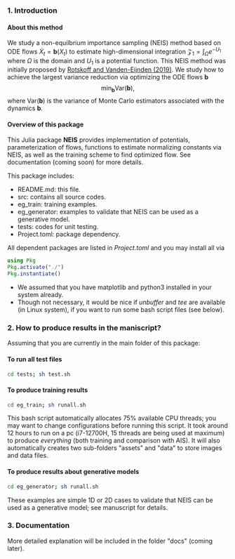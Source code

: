 ### 1. Introduction

#### About this method

We study a non-equilbrium importance sampling (NEIS) method based on ODE flows $\dot X_t = \boldsymbol{b}(X_t)$ to estimate high-dimensional integration $\mathcal Z_1 = \int_{\Omega} e^{-U_1}$ where $\Omega$ is the domain and $U_1$ is a potential function. This NEIS method was initially proposed by [Rotskoff and Vanden-Eijnden (2019)](https://journals.aps.org/prl/abstract/10.1103/PhysRevLett.122.150602). We study how to achieve the largest variance reduction via optimizing the ODE flows $\boldsymbol{b}$
$$\min_{\boldsymbol{b}} \text{Var}(\boldsymbol{b}),$$
where $\text{Var}(\boldsymbol{b})$ is the variance of Monte Carlo estimators associated with the dynamics $\boldsymbol{b}$.

#### Overview of this package
This Julia package **NEIS** provides implementation of potentials, parameterization of flows, functions to estimate normalizing constants via NEIS, as well as the training scheme to find optimized flow. See documentation (coming soon) for more details.

This package includes:
- README.md: this file.
- src: contains all source codes.
- eg_train: training examples.
- eg_generator: examples to validate that NEIS can be used as a generative model.
- tests: codes for unit testing.
- Project.toml: package dependency.


All dependent packages are listed in *Project.toml* and you may install all via
```Julia
using Pkg
Pkg.activate("./")
Pkg.instantiate()
```
- We assumed that you have matplotlib and python3 installed in your system already.
- Though not necessary, it would be nice if *unbuffer* and *tee* are available (in Linux system),
if you want to run some bash script files (see below).

### 2. How to produce results in the maniscript?
Assuming that you are currently in the main folder of this package:

#### To run all test files
```bash
cd tests; sh test.sh
```

#### To produce training results
```bash
cd eg_train; sh runall.sh
```
This bash script automatically allocates 75% available CPU threads;
you may want to change configurations before running this script.
It took around 12 hours to run on a pc (i7-12700H, 15 threads are being used at maximum) to produce *everything* (both training and comparison with AIS).
It will also automatically creates two sub-folders "assets" and "data" to store images and data files.

#### To produce results about generative models
```bash
cd eg_generator; sh runall.sh
```
These examples are simple 1D or 2D cases to validate that NEIS can be used as a generative model;
see manuscript for details.

### 3. Documentation
More detailed explanation will be included in the folder "docs" (coming later).
